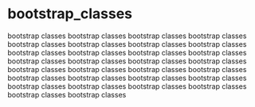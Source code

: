 # bootstrap_classes
bootstrap classes bootstrap classes bootstrap classes bootstrap classes bootstrap classes bootstrap classes 
bootstrap classes bootstrap classes bootstrap classes bootstrap classes bootstrap classes bootstrap classes 
bootstrap classes bootstrap classes bootstrap classes bootstrap classes bootstrap classes bootstrap classes 
bootstrap classes bootstrap classes bootstrap classes bootstrap classes bootstrap classes bootstrap classes 
bootstrap classes bootstrap classes bootstrap classes bootstrap classes bootstrap classes bootstrap classes 

